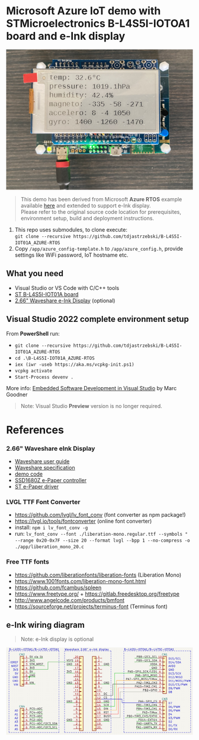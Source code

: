 
# Microsoft Azure IoT demo with STMicroelectronics B-L4S5I-IOTOA1 board and e-Ink display
![](image.jpg)
> This demo has been derived from Microsoft **Azure RTOS** example available [here](https://github.com/azure-rtos/getting-started/tree/master/STMicroelectronics/B-L4S5I-IOT01A) and extended to support e-Ink display.  
> Please refer to the original source code location for prerequisites, environment setup, build and deployment instructions.

1. This repo uses submodules, to clone execute:    
`git clone --recursive https://github.com/tdjastrzebski/B-L4S5I-IOT01A_AZURE-RTOS`  
1. Copy `/app/azure_config-template.h` to `/app/azure_config.h`, provide settings like WiFi password, IoT hostname etc.
## What you need

* Visual Studio or VS Code with C/C++ tools
* [ST B-L4S5I-IOT01A board](https://www.st.com/en/evaluation-tools/b-l4s5i-iot01a.html)
* [2.66" Waveshare e-Ink Display](https://www.waveshare.com/wiki/Pico-ePaper-2.66) (optional)

## Visual Studio 2022 complete environment setup
From **PowerShell** run:  
* `git clone --recursive https://github.com/tdjastrzebski/B-L4S5I-IOT01A_AZURE-RTOS`
* `cd .\B-L4S5I-IOT01A_AZURE-RTOS`
* `iex (iwr -useb https://aka.ms/vcpkg-init.ps1)`  
* `vcpkg activate`
* `Start-Process devenv .`  

More info: [Embedded Software Development in Visual Studio](https://devblogs.microsoft.com/cppblog/visual-studio-embedded-development) by Marc Goodner
> Note: Visual Studio **Preview** version is no longer required.
# References
### 2.66" Waveshare eInk Display
* [Waveshare user guide](https://www.waveshare.com/wiki/2.66inch_e-Paper_Module_Manual#User_Guides_of_STM32)
* [Waveshare specification](https://www.waveshare.com/w/upload/d/dc/2.66inch-e-paper-specification.pdf)
* [demo code](https://github.com/waveshare/e-Paper)
* [SSD1680Z e-Paper controller](https://www.crystalfontz.com/controllers/SolomonSystech/SSD1680)
* [ST e-Paper driver](https://github.com/STMicroelectronics/STM32CubeL0/blob/a7b74aed35ecb7baeadeb16107aa8fddb6823589/Drivers/BSP/Components/gde021a1/gde021a1.c)

### LVGL TTF Font Converter
* https://github.com/lvgl/lv_font_conv (font converter as npm package!)
* https://lvgl.io/tools/fontconverter (online font converter)
* install: `npm i lv_font_conv -g`
* run: `lv_font_conv --font ./liberation-mono.regular.ttf --symbols ° --range 0x20-0x7F --size 20 --format lvgl --bpp 1 --no-compress -o ./app/liberation_mono_20.c`

### Free TTF fonts
* https://github.com/liberationfonts/liberation-fonts (Liberation Mono)
* https://www.1001fonts.com/liberation-mono-font.html
* https://github.com/fcambus/spleen
* https://www.freetype.org/ + https://gitlab.freedesktop.org/freetype
* http://www.angelcode.com/products/bmfont
* https://sourceforge.net/projects/terminus-font (Terminus font)
## e-Ink wiring diagram
> Note: e-Ink display is optional

![display wiring diagram](eInkWiringDiagram.png)
